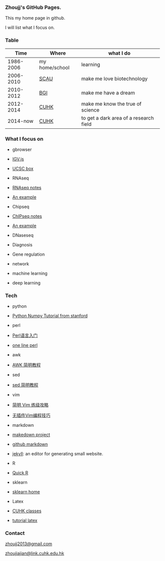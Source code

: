 ### Zhoujj's GitHub Pages.

This my home page in github.

I will list what I focus on.

### Table

Time | Where | what I do
------------ | ------------- | -----------
1986-2006 | my home/school | learning
2006-2010 | [SCAU](http://www.scau.edu.cn) | make me love biotechnology
2010-2012 | [BGI](http://www.genomics.cn/index) | make me have a dream
2012-2014 | [CUHK](http://www.cuhk.edu.hk/english/index.html) | make me know the true of science
2014-now  | [CUHK](http://www.cuhk.edu.hk/english/index.html) | to get a dark area of a research field
 
### What I focus on

- gbrowser
 - [IGV.js](https://github.com/igvteam/igv.js)
 - [UCSC box](https://genome-store.ucsc.edu/)
 
- RNAseq
 - [RNAseq notes](https://github.com/zhoujj2013/zhoujj2013.github.io/tree/master/rnaseq)
 - [An example](https://github.com/zhoujj2013/zhoujj2013.github.io/tree/master/rnaseq/example.md)
 
- Chipseq
 - [ChIPseq notes](https://github.com/zhoujj2013/zhoujj2013.github.io/tree/master/chipseq)
 - [An example](https://github.com/zhoujj2013/zhoujj2013.github.io/tree/master/chipseq/example.md)
 
- DNaseseq

- Diagnosis

- Gene regulation

- network

- machine learning

- deep learning

### Tech

- python
 - [Python Numpy Tutorial from stanford](http://cs231n.github.io/python-numpy-tutorial/)
 
- perl
 - [Perl语言入门](http://ishare.iask.sina.com.cn/f/33584742.html)
 - [one line perl](http://www.unixguide.net/unix/perl_oneliners.shtml)
 
- awk
 - [AWK 简明教程](http://coolshell.cn/articles/9070.html)
 
- sed
 - [sed 简明教程](http://coolshell.cn/articles/9104.html)
 
- vim
 - [简明 Vim 练级攻略](http://coolshell.cn/articles/5426.html)
 - [无插件Vim编程技巧](http://coolshell.cn/articles/11312.html)

- markdown
 - [makedown project](http://daringfireball.net/projects/markdown/)
 - [github markdown](https://guides.github.com/features/mastering-markdown/)
 - [jekyll](https://jekyllrb.com): an editor for generating small website.

- R
 - [Quick R](http://www.statmethods.net)

- sklearn
 - [sklearn home](http://scikit-learn.org/stable/)
 
- Latex
 - [CUHK classes](http://www.cse.cuhk.edu.hk/~yclaw/ipl_latex/)
 - [tutorial latex](https://www.latex-tutorial.com/tutorials/)
 
### Contact

zhoujj2013@gmail.com

zhoujiajian@link.cuhk.edu.hk
